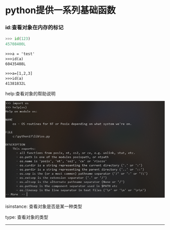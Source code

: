 # python提供一系列基础函数

### id:查看对象在内存的标记

```py
>>> id(123)
45708400L
```

```
>>>a = 'test'
>>>id(a)
60435408L
```

```
>>>a=[1,2,3]
>>>id(a)
41381832L
```

help:查看对象的帮助说明

![](/assets/help_sysmodule.png)

isinstance: 查看对象是否是某一种类型

type: 查看对象的类型

---




